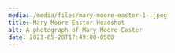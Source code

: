 ```yaml
---
media: /media/files/mary-moore-easter-1-.jpeg
title: Mary Moore Easter Headshot
alt: A photograph of Mary Moore Easter
date: 2021-05-20T17:49:00-0500
---
```

